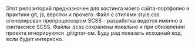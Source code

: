 Этот репозиторий предназначен для хостинга моего сайта-портфолио и практики git, js, вёрстки и прочего.
Файл с стилями style.css сгенерирован препроцессором SCSS - разработка ведется именно в синтаксисе SCSS.
Файлы .scss сохранены локально и при обновлении проекта игнорируются .gitignor-ом. Буду рад показать исходный код, если будет интересно.
